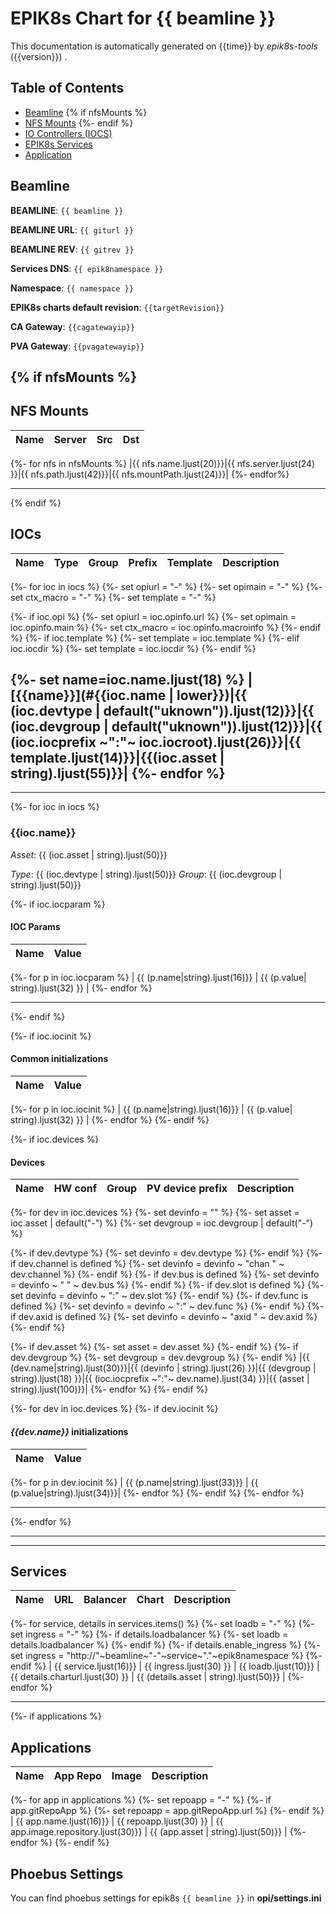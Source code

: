 # EPIK8s Chart for {{ beamline }}

This documentation is automatically generated on {{time}} by *epik8s-tools* ({{version}}) .

## Table of Contents
- [Beamline](#beamline)
{% if nfsMounts %}
- [NFS Mounts](#nfs-mounts)
{%- endif %}
- [IO Controllers (IOCS)](#iocs)
- [EPIK8s Services](#services)
- [Application](#applications)



## Beamline

**BEAMLINE**: `{{ beamline }}`

**BEAMLINE URL**: `{{ giturl }}`

**BEAMLINE REV**: `{{ gitrev }}`

**Services DNS**: `{{ epik8namespace }}`

**Namespace**: `{{ namespace }}`

**EPIK8s charts default revision**: `{{targetRevision}}`

**CA Gateway**: `{{cagatewayip}}`

**PVA Gateway**: `{{pvagatewayip}}`



{% if nfsMounts %}
---

## NFS Mounts

| Name               | Server                 | Src                                      | Dst                    |
|--------------------|------------------------|------------------------------------------|------------------------|
{%- for nfs in nfsMounts %}
|{{ nfs.name.ljust(20)}}|{{ nfs.server.ljust(24) }}|{{ nfs.path.ljust(42)}}|{{ nfs.mountPath.ljust(24)}}|
{%- endfor%}

---

{% endif %}


## IOCs

| Name             | Type       | Group      | Prefix                   |Template      |Description                                         |
|------------------|------------|------------|--------------------------|--------------|---------------------------------------------------|
{%- for ioc in iocs %}
{%- set opiurl = "-" %}
{%- set opimain = "-" %}
{%- set ctx_macro = "-" %}
{%- set template = "-" %}

{%- if ioc.opi %}
{%- set opiurl = ioc.opinfo.url %}
{%- set opimain = ioc.opinfo.main %}
{%- set ctx_macro = ioc.opinfo.macroinfo %}
{%- endif %}
{%- if ioc.template %}
{%- set template = ioc.template %}
{%- elif ioc.iocdir %}
{%- set template = ioc.iocdir %}
{%- endif %}

{%- set name=ioc.name.ljust(18) %}
| [{{name}}](#{{ioc.name | lower}})|{{ (ioc.devtype | default("uknown")).ljust(12)}}|{{ (ioc.devgroup | default("uknown")).ljust(12)}}|{{ (ioc.iocprefix ~":"~ ioc.iocroot).ljust(26)}}|{{ template.ljust(14)}}|{{(ioc.asset | string).ljust(55)}}|
{%- endfor %}
---

---
{%- for ioc in iocs %}
### {{ioc.name}}

*Asset*: {{ (ioc.asset | string).ljust(50)}}

*Type*: {{ (ioc.devtype | string).ljust(50)}}
*Group*: {{ (ioc.devgroup | string).ljust(50)}} 


{%- if ioc.iocparam %}

#### IOC Params

| Name             | Value                            |
|------------------|----------------------------------|

{%- for p in ioc.iocparam %}
| {{ (p.name|string).ljust(16)}} | {{ (p.value| string).ljust(32) }} |
{%- endfor %}

---
{%- endif %}

{%- if ioc.iocinit %}
#### Common initializations

| Name             | Value                             | 
|------------------|-----------------------------------|
{%- for p in ioc.iocinit %}
| {{ (p.name|string).ljust(16)}} | {{ (p.value| string).ljust(32) }} |
{%- endfor %}
{%- endif %}

{%- if ioc.devices %}
#### Devices

| Name                         | HW conf                  | Group            | PV device prefix                 | Description                                                                                        |
|------------------------------|--------------------------|------------------|----------------------------------|----------------------------------------------------------------------------------------------------|

{%- for dev in ioc.devices %}
{%- set devinfo = "" %}
{%- set asset = ioc.asset | default("-") %}
{%- set devgroup = ioc.devgroup | default("-") %}

{%- if dev.devtype %}
{%- set devinfo = dev.devtype %}
{%- endif %}
{%- if dev.channel is defined %}
{%- set devinfo = devinfo ~ "chan " ~ dev.channel %}
{%- endif %}
{%- if dev.bus is defined %}
{%- set devinfo = devinfo ~ " " ~ dev.bus %}
{%- endif %}
{%- if dev.slot is defined %}
{%- set devinfo = devinfo ~ ":" ~ dev.slot %}
{%- endif %}
{%- if dev.func is defined %}
{%- set devinfo = devinfo ~ ":" ~ dev.func %}
{%- endif %}
{%- if dev.axid is defined %}
{%- set devinfo = devinfo ~ "axid " ~ dev.axid %}
{%- endif %}


{%- if dev.asset %}
{%- set asset = dev.asset %}
{%- endif %}
{%- if dev.devgroup %}
{%- set devgroup = dev.devgroup %}
{%- endif %}
|{{ (dev.name|string).ljust(30)}}|{{ (devinfo | string).ljust(26) }}|{{ (devgroup | string).ljust(18) }}|{{ (ioc.iocprefix ~":"~ dev.name).ljust(34) }}|{{ (asset | string).ljust(100)}}|
{%- endfor %}
{%- endif %}

{%- for dev in ioc.devices %}
{%- if dev.iocinit %}

#### ***{{dev.name}}*** initializations


| Name                              | Value                             |
|-----------------------------------|-----------------------------------|
{%- for p in dev.iocinit %}
| {{ (p.name|string).ljust(33)}} | {{ (p.value|string).ljust(34)}}|
{%- endfor %}
{%- endif %}
{%- endfor %}

---
{%- endfor %}

---

---

## Services
| Name             | URL                            | Balancer      | Chart                          |Description                                         |
|------------------|--------------------------------|---------------|--------------------------------|----------------------------------------------------|
{%- for service, details in services.items() %}
{%- set loadb = "-" %}
{%- set ingress = "-" %}
{%- if details.loadbalancer %}
{%- set loadb = details.loadbalancer %}
{%- endif %}
{%- if details.enable_ingress %}
{%- set ingress = "http://"~beamline~"-"~service~"."~epik8namespace %}
{%- endif %}
| {{ service.ljust(16)}} | {{ ingress.ljust(30) }} | {{ loadb.ljust(10)}} | {{ details.charturl.ljust(30) }} | {{ (details.asset | string).ljust(50)}} |
{%- endfor %}

---
{%- if applications %}
## Applications
| Name             | App Repo                       | Image                          |Description                                         |
|------------------|--------------------------------|--------------------------------|----------------------------------------------------|
{%- for app in applications %}
  {%- set repoapp = "-" %}
  {%- if app.gitRepoApp %}
    {%- set repoapp = app.gitRepoApp.url %}
  {%- endif %}
  | {{ app.name.ljust(16)}} | {{ repoapp.ljust(30) }} | {{ app.image.repository.ljust(30)}} | {{ (app.asset | string).ljust(50)}} |
{%- endfor %}
{%- endif %}
## Phoebus Settings
You can find phoebus settings for epik8s `{{ beamline }}` in **opi/settings.ini**


